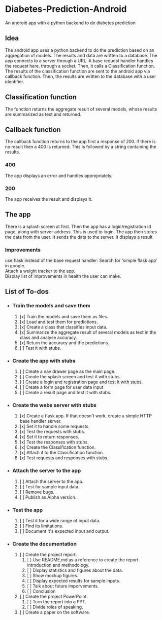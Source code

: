 # Diabetes-Prediction-Android

An android app with a python backend to do diabetes prediction

## Idea

The android app uses a python backend to do the prediction based on an aggregation of models. The results and data are written to a database.
The app connects to a server through a URL.
A base request handler handles the request here, through a socket. Then, it calls a Classification function.
The results of the classification function are sent to the android app via callback function. Then, the results are written to the database with a user identifier.

## Classification function

The function returns the aggregate result of several models, whose results are summarized as text and returned.

## Callback function

The callback function returns to the app first a response of 200. If there is no result then a 400 is returned. This is followed by a string containing the results.

### 400

The app displays an error and handles appropriately.

### 200

The app receives the result and displays it.

## The app

There is a splash screen at first. Then the app has a login/registration id page, along with server address. This is used to login.
The app then stores the data from the user. It sends the data to the server. It displays a result.

### Improvements

use flask instead of the base request handler: Search for 'simple flask app' in google.  
Attach a weight tracker to the app.  
Display list of improvements in health the user can make.  

## List of To-dos

- ### Train the models and save them

  1. [x] Train the models and save them as files.
  2. [x] Load and test them for predictions.
  3. [x] Create a class that classifies input data.
  4. [x] Summarize the aggregate result of several models as text in the class and analyse accuracy.
  5. [x] Return the accuracy and the predictions.
  6. [ ] Test it with stubs.

- ### Create the app with stubs
  
  1. [ ] Create a nav drawer page as the main page.
  2. [ ] Create the splash screen and test it with stubs.
  3. [ ] Create a login and registration page and test it with stubs.
  4. [ ] Create a form page for user data input
  5. [ ] Create a result page and test it with stubs.

- ### Create the webs server with stubs

  1. [x] Create a flask app. If that doesn't work, create a simple HTTP base handler server.
  2. [x] Set it to handle some requests.
  3. [x] Test the requests with stubs.
  4. [x] Set it to return responses.
  5. [x] Test the responses with stubs.
  6. [x] Create the Classification function.
  7. [x] Attach it to the Classification function.
  8. [x] Test requests and responses with stubs.

- ### Attach the server to the app
  
  1. [ ] Attach the server to the app.
  2. [ ] Test for sample input data.
  3. [ ] Remove bugs.
  4. [ ] Publish as Alpha version.

- ### Test the app
  
  1. [ ] Test it for a wide range of input data.
  2. [ ] Find its limitations.
  3. [ ] Document it's expected input and output.

- ### Create the documentation

  1. [ ] Create the project report.
     1. [ ] Use README.md as a reference to create the report introduction and methodology.
     2. [ ] Display statistics and figures about the data.
     3. [ ] Show mockup figures.
     4. [ ] Display expected results for sample inputs.
     5. [ ] Talk about future imporvements.
     6. [ ] Conclusion
  2. [ ] Create the project PowerPoint.
     1. [ ] Turn the report into a PPT.
     2. [ ] Divide roles of speaking.
  3. [ ] Create a paper on the software.
